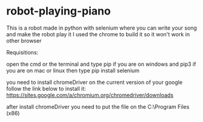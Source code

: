 # robot-playing-piano
This is a robot made in python with selenium where you can write your song and make the robot play it
I used the chrome to build it so it won't work in other browser
 
Requisitions:
 
open the cmd or the terminal and type pip if you are on windows and pip3 if you are on mac or linux
then type pip install selenium
 
you need to install chromeDriver on the current version of your google
follow the link below to install it:
https://sites.google.com/a/chromium.org/chromedriver/downloads

after install chromeDriver you need to put the file on the C:\Program Files (x86)
 
